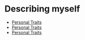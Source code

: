 # Describing myself

* [Personal Traits](../../../notes/personal-traits.md)
* [Personal Traits](../../../notes/colours.md)
* [Personal Traits](../../../notes/personality-traits.md)








